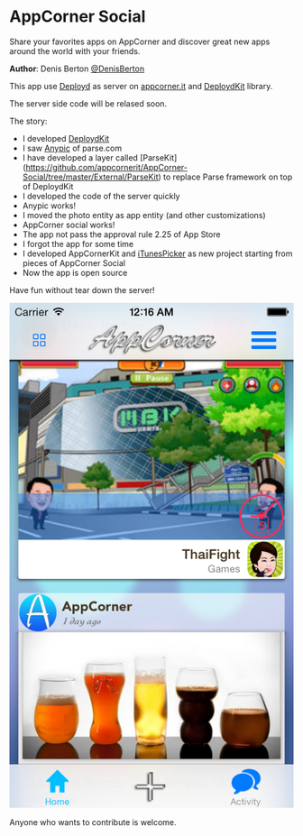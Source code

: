 AppCorner Social
============

Share your favorites apps on AppCorner and discover great new apps around the world with your friends.

**Author**: Denis Berton [@DenisBerton](https://twitter.com/DenisBerton)

This app use [Deployd](http://deployd.com) as server on [appcorner.it](http://www.appcorner.it) and  [DeploydKit](https://github.com/appcornerit/DeploydKit) library.

The server side code will be relased soon.

The story:
- I developed [DeploydKit](https://github.com/appcornerit/DeploydKit)
- I saw [Anypic](https://github.com/ParsePlatform/Anypic) of parse.com
- I have developed a layer called [ParseKit] (https://github.com/appcornerit/AppCorner-Social/tree/master/External/ParseKit) to replace Parse framework on top of DeploydKit
- I developed the code of the server quickly
- Anypic works!
- I moved the photo entity as app entity (and other customizations)
- AppCorner social works!
- The app not pass the approval rule 2.25 of App Store
- I forgot the app for some time
- I developed AppCornerKit and [iTunesPicker](https://github.com/appcornerit/iTunesPicker) as new project starting from pieces of AppCorner Social
- Now the app is open source

Have fun without tear down the server!

![Alt text](preview/1.png "Preview") 

Anyone who wants to contribute is welcome.

